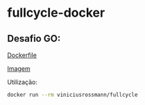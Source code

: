 # fullcycle-docker

## Desafio GO: 
[Dockerfile](desafio-go/Dockerfile)

[Imagem](https://hub.docker.com/r/viniciusrossmann/fullcycle)

Utilização:
```bash
docker run --rm viniciusrossmann/fullcycle
```